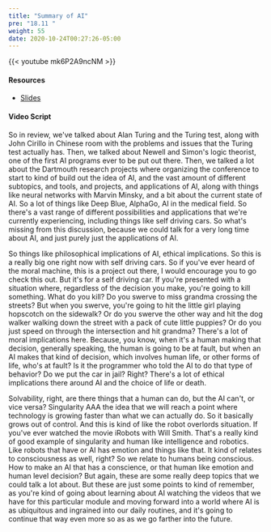 ```yaml
---
title: "Summary of AI"
pre: "18.11 "
weight: 55
date: 2020-10-24T00:27:26-05:00
---
```


{{< youtube mk6P2A9ncNM >}}


#### Resources
* [Slides](slides/ArtificialIntelligence.pdf)

#### Video Script

So in review, we've talked about Alan Turing and the Turing test, along with John Cirillo in Chinese room with the problems and issues that the Turing test actually has. Then, we talked about Newell and Simon's logic theorist, one of the first AI programs ever to be put out there. Then, we talked a lot about the Dartmouth research projects where organizing the conference to start to kind of build out the idea of AI, and the vast amount of different subtopics, and tools, and projects, and applications of AI, along with things like neural networks with Marvin Minsky, and a bit about the current state of AI. So a lot of things like Deep Blue, AlphaGo, AI in the medical field. So there's a vast range of different possibilities and applications that we're currently experiencing, including things like self driving cars. So what's missing from this discussion, because we could talk for a very long time about AI, and just purely just the applications of AI. 

So things like philosophical implications of AI, ethical implications. So this is a really big one right now with self driving cars. So if you've ever heard of the moral machine, this is a project out there, I would encourage you to go check this out. But it's for a self driving car. If you're presented with a situation where, regardless of the decision you make, you're going to kill something. What do you kill? Do you swerve to miss grandma crossing the streets? But when you swerve, you're going to hit the little girl playing hopscotch on the sidewalk? Or do you swerve the other way and hit the dog walker walking down the street with a pack of cute little puppies? Or do you just speed on through the intersection and hit grandma? There's a lot of moral implications here. Because, you know, when it's a human making that decision, generally speaking, the human is going to be at fault, but when an AI makes that kind of decision, which involves human life, or other forms of life, who's at fault? Is it the programmer who told the AI to do that type of behavior? Do we put the car in jail? Right? There's a lot of ethical implications there around AI and the choice of life or death. 

Solvability, right, are there things that a human can do, but the AI can't, or vice versa? Singularity AAA the idea that we will reach a point where technology is growing faster than what we can actually do. So it basically grows out of control. And this is kind of like the robot overlords situation. If you've ever watched the movie iRobots with Will Smith. That's a really kind of good example of singularity and human like intelligence and robotics. Like robots that have or AI has emotion and things like that. It kind of relates to consciousness as well, right? So we relate to humans being conscious. How to make an AI that has a conscience, or that human like emotion and human level decision? But again, these are some really deep topics that we could talk a lot about. But these are just some points to kind of remember, as you're kind of going about learning about AI watching the videos that we have for this particular module and moving forward into a world where AI is as ubiquitous and ingrained into our daily routines, and it's going to continue that way even more so as as we go farther into the future. 